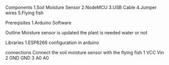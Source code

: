 Components
1.Soil Moisture Sensor
2.NodeMCU
3.USB Cable
4.Jumper wires
5.Flying fish

Prereqisites
1.Arduino Software


Outline
Moisture sensor is updated the plant is needed water or not

Libraries
1.ESP8266 configuration in arduino

connections
Connect the soil moisture sensor with the flying fish
1	VCC	Vin
2	GND	GND
3	A0	A0
